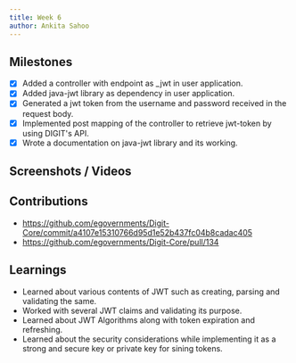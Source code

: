 ```yaml
---
title: Week 6
author: Ankita Sahoo
---
```


## Milestones
- [x] Added a controller with endpoint as _jwt in user application.
- [x] Added java-jwt library as dependency in user application.
- [x] Generated a jwt token from the username and password received in the request body.
- [x] Implemented post mapping of the controller to retrieve jwt-token by using DIGIT's API.
- [x] Wrote a documentation on java-jwt library and its working.

## Screenshots / Videos 

## Contributions
- https://github.com/egovernments/Digit-Core/commit/a4107e15310766d95d1e52b437fc04b8cadac405
- https://github.com/egovernments/Digit-Core/pull/134

## Learnings
- Learned about various contents of JWT such as creating, parsing and validating the same.
- Worked with several JWT claims and validating its purpose.
- Learned about JWT Algorithms along with token expiration and refreshing.
- Learned about the security considerations while implementing it as a strong and secure key or private key for sining tokens.